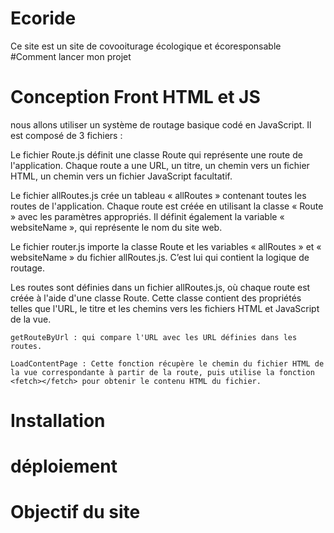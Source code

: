 # Ecoride
Ce site est un site de covooiturage écologique et écoresponsable
#Comment lancer mon projet

# Conception Front HTML et JS
nous allons utiliser un système de routage basique codé en JavaScript. Il est composé de 3 fichiers :

Le fichier Route.js définit une classe Route qui représente une route de l'application. Chaque route a une URL, un titre, un chemin vers un fichier HTML, un chemin vers un fichier JavaScript facultatif.

Le fichier allRoutes.js crée un tableau « allRoutes » contenant toutes les routes de l'application. Chaque route est créée en utilisant la classe « Route » avec les paramètres appropriés. Il définit également la variable « websiteName », qui représente le nom du site web.

Le fichier router.js importe la classe Route et les variables « allRoutes » et « websiteName » du fichier allRoutes.js. C’est lui qui contient la logique de routage.

 Les routes sont définies dans un fichier allRoutes.js, où chaque route est créée à l'aide d'une classe Route. Cette classe contient des propriétés telles que l'URL, le titre et les chemins vers les fichiers HTML et JavaScript de la vue.

    getRouteByUrl : qui compare l'URL avec les URL définies dans les routes.

    LoadContentPage : Cette fonction récupère le chemin du fichier HTML de la vue correspondante à partir de la route, puis utilise la fonction <fetch></fetch> pour obtenir le contenu HTML du fichier.


# Installation

# déploiement


# Objectif du site